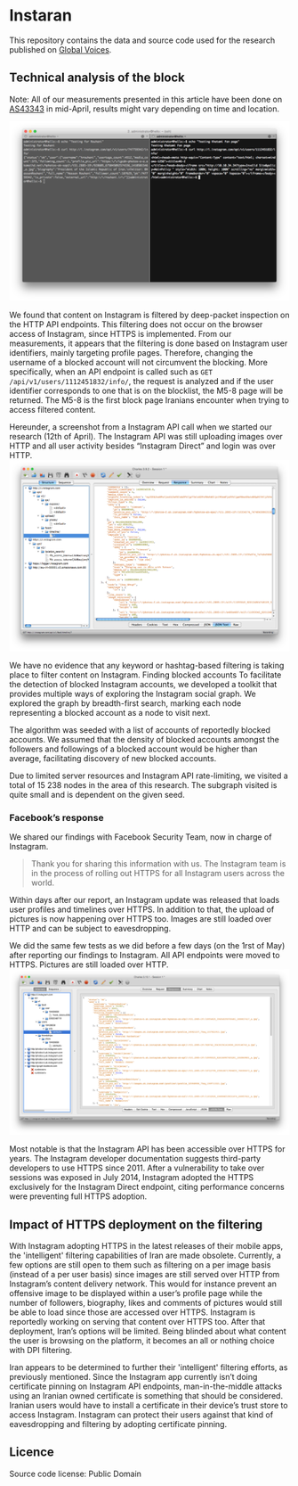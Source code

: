 # Instaran

This repository contains the data and source code used for the research published on [Global Voices](https://advocacy.globalvoicesonline.org/2015/05/07/new-research-iran-is-using-intelligent-censorship-on-instagram/).

## Technical analysis of the block

Note: All of our measurements presented in this article have been done on [AS43343](https://ipinfo.io/AS43343) in mid-April, results might vary depending on time and location.

![](screenshots/Blockpages.png) 

We found that content on Instagram is filtered by deep-packet inspection on the HTTP API endpoints. This filtering does not occur on the browser access of Instagram, since HTTPS is implemented. From our measurements, it appears that the filtering is done based on Instagram user identifiers, mainly targeting profile pages. Therefore, changing the username of a blocked account will not circumvent the blocking. More specifically, when an API endpoint is called such as `GET /api/v1/users/1112451832/info/`, the request is analyzed and if the user identifier corresponds to one that is on the blocklist, the M5-8 page will be returned. The M5-8 is the first block page Iranians encounter when trying to access filtered content.

Hereunder, a screenshot from a Instagram API call when we started our research (12th of April). The Instagram API was still uploading images over HTTP and all user activity besides “Instagram Direct” and login was over HTTP.
![](screenshots/Instagram610-12AprilEndpoints.png)

We have no evidence that any keyword or hashtag-based filtering is taking place to filter content on Instagram.
Finding blocked accounts
To facilitate the detection of blocked Instagram accounts, we developed a toolkit that provides multiple ways of exploring the Instagram social graph. We explored the graph by breadth-first search, marking each node representing a blocked account as a node to visit next.

The algorithm was seeded with a list of accounts of reportedly blocked accounts. We assumed that the density of blocked accounts amongst the followers and followings of a blocked account would be higher than average, facilitating discovery of new blocked accounts.

Due to limited server resources and Instagram API rate-limiting, we visited a total of 15 238 nodes in the area of this research. The subgraph visited is quite small and is dependent on the given seed.

### Facebook’s response

We shared our findings with Facebook Security Team, now in charge of Instagram.

> Thank you for sharing this information with us. The Instagram team is in the process of rolling out HTTPS for all Instagram users across the world.

Within days after our report, an Instagram update was released that loads user profiles and timelines over HTTPS. In addition to that, the upload of pictures is now happening over HTTPS too. Images are still loaded over HTTP and can be subject to eavesdropping.


We did the same few tests as we did before a few days (on the 1rst of May) after reporting our findings to Instagram. All API endpoints were moved to HTTPS. Pictures are still loaded over HTTP.
![](screenshots/SwitchToHTTPSEndpointsMay.png)

Most notable is that the Instagram API has been accessible over HTTPS for years. The Instagram developer documentation suggests third-party developers to use HTTPS since 2011. After a vulnerability to take over sessions was exposed in July 2014, Instagram adopted the HTTPS exclusively for the Instagram Direct endpoint, citing performance concerns were preventing full HTTPS adoption.

## Impact of HTTPS deployment on the filtering

With Instagram adopting HTTPS in the latest releases of their mobile apps, the 'intelligent' filtering capabilities of Iran are made obsolete. Currently, a few options are still open to them such as filtering on a per image basis (instead of a per user basis) since images are still served over HTTP from Instagram’s content delivery network. This would for instance prevent an offensive image to be displayed within a user’s profile page while the number of followers, biography, likes and comments of pictures would still be able to load since those are accessed over HTTPS. Instagram is reportedly working on serving that content over HTTPS too. After that deployment, Iran’s options will be limited. Being blinded about what content the user is browsing on the platform, it becomes an all or nothing choice with DPI filtering.

Iran appears to be determined to further their 'intelligent' filtering efforts, as previously mentioned. Since the Instagram app currently isn’t doing certificate pinning on Instagram API endpoints, man-in-the-middle attacks using an Iranian owned certificate is something that should be considered. Iranian users would have to install a certificate in their device’s trust store to access Instagram. Instagram can protect their users against that kind of eavesdropping and filtering by adopting certificate pinning.

## Licence

Source code license: Public Domain
